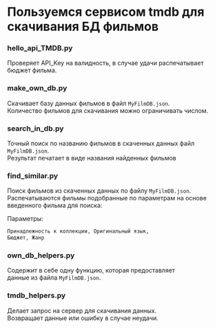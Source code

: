 # Пользуемся сервисом tmdb для скачивания БД фильмов

### hello_api_TMDB.py
Проверяет API_Key на валидность, в случае удачи распечатывает бюджет фильма.

### make_own_db.py
Скачивает базу данных фильмов в файл `MyFilmDB.json`.  
Количество фильмов для скачивания можно ограничивать числом.

### search_in_db.py
Точный поиск по названию фильмов в скаченных данных файл `MyFilmDB.json`.  
Результат печатает в виде названия найденных фильмов 

### find_similar.py
Поиск фильмов из скаченных данных по файлу `MyFilmDB.json`.  
Распечатываются фильмы подобранные по параметрам на основе  
введенного фильма для поиска:  

Параметры:
```python
Принадлежность к коллекции, Оригинальный язык,    
Бюджет, Жанр
```

### own_db_helpers.py
Содержит в себе одну функцию, которая предоставляет  
данные из файла `MyFilmDB.json`.

### tmdb_helpers.py
Делает запрос на сервер для скачивания данных.  
Возвращает данные или ошибку в случае неудачи.